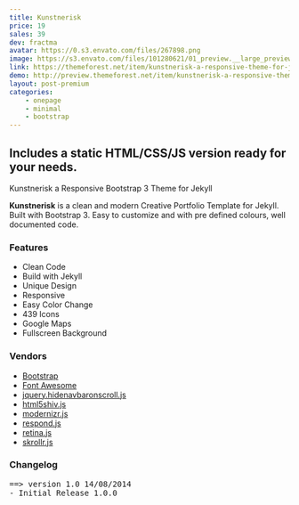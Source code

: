 ```yaml
---
title: Kunstnerisk 
price: 19
sales: 39
dev: fractma
avatar: https://0.s3.envato.com/files/267898.png
image: https://s3.envato.com/files/101280621/01_preview.__large_preview.jpg
link: https://themeforest.net/item/kunstnerisk-a-responsive-theme-for-jekyll/8575697
demo: http://preview.themeforest.net/item/kunstnerisk-a-responsive-theme-for-jekyll/full_screen_preview/8575697
layout: post-premium
categories:
    - onepage
    - minimal
    - bootstrap
---
```


<div class="user-html"><h2 id="item-description__includes-a-static-html-css-js-version-ready-for-your-needs">Includes a static HTML/CSS/JS version ready for your needs.</h2>

<p>Kunstnerisk a Responsive Bootstrap 3 Theme for Jekyll</p>

<p><b>Kunstnerisk</b> is a clean and modern Creative Portfolio Template for Jekyll. Built with Bootstrap 3. Easy to customize and with pre defined colours, well documented code.</p>

<h3 id="item-description__features">Features</h3>
<ul>
    <li>Clean Code</li>
    <li>Build with Jekyll</li>
    <li>Unique Design</li>
    <li>Responsive</li>
    <li>Easy Color Change</li>
    <li>439 Icons</li>
    <li>Google Maps</li>
    <li>Fullscreen Background</li>
</ul>

<h3 id="item-description__vendors">Vendors</h3>
<ul>
    <li><a href="http://getbootstrap.com/" rel="nofollow">Bootstrap</a></li>
    <li><a href="http://fontawesome.io/" rel="nofollow">Font Awesome</a></li>
    <li><a href="https://github.com/fractma/jquery.hidenavbaronscroll.js" rel="nofollow">jquery.hidenavbaronscroll.js</a></li>
    <li><a href="https://code.google.com/p/html5shiv/" rel="nofollow">html5shiv.js</a></li>
    <li><a href="http://modernizr.com/" rel="nofollow">modernizr.js</a></li>
    <li><a href="https://github.com/scottjehl/Respond" rel="nofollow">respond.js</a></li>
    <li><a href="https://github.com/imulus/retinajs" rel="nofollow">retina.js</a></li>
    <li><a href="https://github.com/Prinzhorn/skrollr" rel="nofollow">skrollr.js</a></li>
</ul>

<h3 id="item-description__changelog">Changelog</h3>

<pre>==&gt; version 1.0 14/08/2014
- Initial Release 1.0.0
</pre>
</div>
